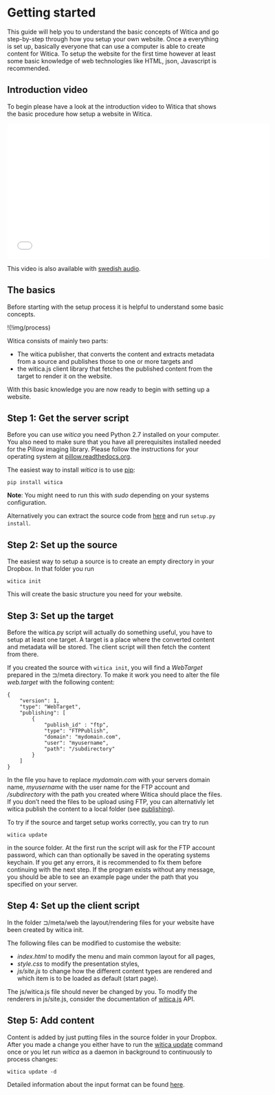 # Getting started

This guide will help you to understand the basic concepts of Witica and go step-by-step through how you setup your own website. Once a everything is set up, basically everyone that can use a computer is able to create content for Witica. To setup the website for the first time however at least some basic knowledge of web technologies like HTML, json, Javascript is recommended.

## Introduction video

To begin please have a look at the introduction video to Witica that shows the basic procedure how setup a website in Witica.

<iframe width="610" height="315" src="//www.youtube.com/embed/CQk0qzCAJ1M" frameborder="0" allowfullscreen></iframe>

This video is also available with <a href="https://www.youtube.com/watch?v=CpEDMnYv1Yo">swedish audio</a>.

## The basics
Before starting with the setup process it is helpful to understand some basic concepts.

!(!img/process)

Witica consists of mainly two parts:

* The witica publisher, that converts the content and extracts metadata from a source and publishes those to one or more targets and
* the witica.js client library that fetches the published content from the target to render it on the website.

With this basic knowledge you are now ready to begin with setting up a website.

## Step 1: Get the server script
Before you can use *witica* you need Python 2.7 installed on your computer. You also need to make sure that you have all prerequisites installed needed for the Pillow imaging library. Please follow the instructions for your operating system at [pillow.readthedocs.org](http://pillow.readthedocs.org/installation.html).

The easiest way to install *witica* is to use [pip](http://en.wikipedia.org/wiki/Pip_(package_manager)):

	pip install witica

**Note**: You might need to run this with *sudo* depending on your systems configuration.

Alternatively you can extract the source code from [here](!get) and run `setup.py install`.

## Step 2: Set up the source

The easiest way to setup a source is to create an empty directory in your Dropbox. In that folder you run

	witica init

This will create the basic structure you need for your website.

## Step 3: Set up the target

Before the witica.py script will actually do something useful, you have to setup at least one target. A target is a place where the converted content and metadata will be stored. The client script will then fetch the content from there.

If you created the source with `witica init`, you will find a *WebTarget* prepared in the ⊐/meta directory. To make it work you need to alter the file *web.target* with the following content:

	{
		"version": 1,
		"type": "WebTarget",
		"publishing": [
			{
				"publish_id" : "ftp",
				"type": "FTPPublish",
				"domain": "mydomain.com",
				"user": "myusername",
				"path": "/subdirectory" 
			}
		]
	}

In the file you have to replace *mydomain.com* with your servers domain name, *myusername* with the user name for the FTP account and */subdirectory* with the path you created where Witica should place the files. If you don’t need the files to be upload using FTP, you can alternativly let witica publish the content to a local folder (see [publishing](!./publishing)).

To try if the source and target setup works correctly, you can try to run

	witica update

in the source folder. At the first run the script will ask for the FTP account password, which can than optionally be saved in the operating systems keychain. If you get any errors, it is recommended to fix them before continuing with the next step. If the program exists without any message, you should be able to see an example page under the path that you specified on your server.

## Step 4: Set up the client script

In the folder ⊐/meta/web the layout/rendering files for your website have been created by witica init.

The following files can be modified to customise the website:

* *index.html* to modify the menu and main common layout for all pages,
* *style.css* to modify the presentation styles,
* *js/site.js* to change how the different content types are rendered and which item is to be loaded as default (start page).

The js/witica.js file should never be changed by you. To modify the renderers in js/site.js, consider the documentation of [witica.js](!./client/client) API.

## Step 5: Add content

Content is added by just putting files in the source folder in your Dropbox. After you made a change you either have to run the [witica update](!./server) command once or you let run *witica* as a daemon in background to continuously to process changes:

	witica update -d

Detailed information about the input format can be found [here](!doc/source/source).